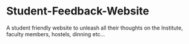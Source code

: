 # Student-Feedback-Website
A student friendly website to unleash all their thoughts on the Institute, faculty members, hostels, dinning etc...
